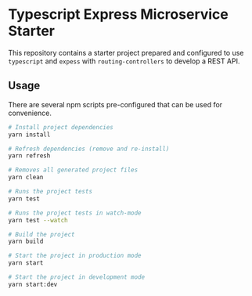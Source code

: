 # Typescript Express Microservice Starter

This repository contains a starter project prepared and configured to use `typescript` and `expess` with `routing-controllers` to develop a REST API.

## Usage

There are several npm scripts pre-configured that can be used for convenience.

```bash
# Install project dependencies
yarn install

# Refresh dependencies (remove and re-install)
yarn refresh

# Removes all generated project files
yarn clean

# Runs the project tests
yarn test

# Runs the project tests in watch-mode
yarn test --watch

# Build the project
yarn build

# Start the project in production mode
yarn start

# Start the project in development mode
yarn start:dev
```